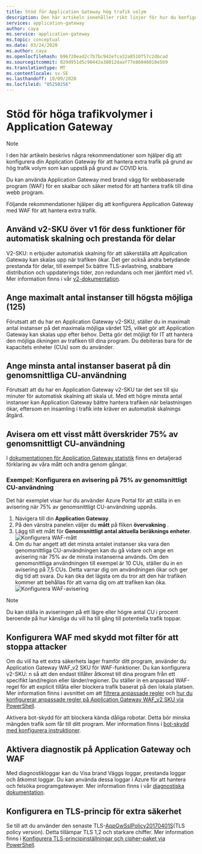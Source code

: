 ```yaml
---
title: Stöd för Application Gateway hög trafik volym
description: Den här artikeln innehåller rikt linjer för hur du konfigurerar Azure Application Gateway som stöd för stora nätverks trafiks volym scenarier.
services: application-gateway
author: caya
ms.service: application-gateway
ms.topic: conceptual
ms.date: 03/24/2020
ms.author: caya
ms.openlocfilehash: b96720ead2c7b7bc942efca32a8510f57c2dbcad
ms.sourcegitcommit: 829d951d5c90442a38012daaf77e86046018e5b9
ms.translationtype: MT
ms.contentlocale: sv-SE
ms.lasthandoff: 10/09/2020
ms.locfileid: "85250256"
---
```

# <a name="application-gateway-high-traffic-support"></a>Stöd för höga trafikvolymer i Application Gateway

>[!NOTE]
> I den här artikeln beskrivs några rekommendationer som hjälper dig att konfigurera din Application Gateway för att hantera extra trafik på grund av hög trafik volym som kan uppstå på grund av COVID kris.

Du kan använda Application Gateway med brand vägg för webbaserade program (WAF) för en skalbar och säker metod för att hantera trafik till dina webb program.

Följande rekommendationer hjälper dig att konfigurera Application Gateway med WAF för att hantera extra trafik.

## <a name="use-the-v2-sku-over-v1-for-its-autoscaling-capabilities-and-performance-benefits"></a>Använd v2-SKU över v1 för dess funktioner för automatisk skalning och prestanda för delar
V2-SKU: n erbjuder automatisk skalning för att säkerställa att Application Gateway kan skalas upp när trafiken ökar. Det ger också andra betydande prestanda för delar, till exempel 5x bättre TLS-avlastning, snabbare distribution och uppdaterings tider, zon redundans och mer jämfört med v1. Mer information finns i vår [v2-dokumentation](https://docs.microsoft.com/azure/application-gateway/application-gateway-autoscaling-zone-redundant). 

## <a name="set-maximum-instance-count-to-the-maximum-possible-125"></a>Ange maximalt antal instanser till högsta möjliga (125)
 
Förutsatt att du har en Application Gateway v2-SKU, ställer du in maximalt antal instanser på det maximala möjliga värdet 125, vilket gör att Application Gateway kan skalas upp efter behov. Detta gör det möjligt för IT att hantera den möjliga ökningen av trafiken till dina program. Du debiteras bara för de kapacitets enheter (CUs) som du använder.  

## <a name="set-your-minimum-instance-count-based-on-your-average-cu-usage"></a>Ange minsta antal instanser baserat på din genomsnittliga CU-användning

Förutsatt att du har en Application Gateway v2-SKU tar det sex till sju minuter för automatisk skalning att skala ut. Med ett högre minsta antal instanser kan Application Gateway bättre hantera trafiken när belastningen ökar, eftersom en insamling i trafik inte kräver en automatisk skalnings åtgärd.  

## <a name="alert-if-a-certain-metric-surpasses-75-of-average-cu-utilization"></a>Avisera om ett visst mått överskrider 75% av genomsnittligt CU-användning 
I [dokumentationen för Application Gateway statistik](https://docs.microsoft.com/azure/application-gateway/application-gateway-metrics#metrics-visualization) finns en detaljerad förklaring av våra mått och andra genom gångar. 

### <a name="example-setting-up-an-alert-on-75-of-average-cu-usage"></a>Exempel: Konfigurera en avisering på 75% av genomsnittligt CU-användning

Det här exemplet visar hur du använder Azure Portal för att ställa in en avisering när 75% av genomsnittligt CU-användning uppnås. 
1. Navigera till din **Application Gateway**.
2. På den vänstra panelen väljer du **mått** på fliken **övervakning** . 
3. Lägg till ett mått för **Genomsnittligt antal aktuella beräknings enheter**. 
![Konfigurera WAF-mått](./media/application-gateway-covid-guidelines/waf-setup-metrics.png)
4. Om du har angett att det minsta antalet instanser ska vara den genomsnittliga CU-användningen kan du gå vidare och ange en avisering när 75% av de minsta instanserna används. Om den genomsnittliga användningen till exempel är 10 CUs, ställer du in en avisering på 7,5 CUs. Detta varnar dig om användningen ökar och ger dig tid att svara. Du kan öka det lägsta om du tror att den här trafiken kommer att behållas för att varna dig om att trafiken kan öka. 
![Konfigurera WAF-avisering](./media/application-gateway-covid-guidelines/waf-setup-monitoring-alert.png)

> [!NOTE]
> Du kan ställa in aviseringen på ett lägre eller högre antal CU i procent beroende på hur känsliga du vill ha till gång till potentiella trafik toppar.

## <a name="set-up-waf-with-geofiltering-and-bot-protection-to-stop-attacks"></a>Konfigurera WAF med skydd mot filter för att stoppa attacker
Om du vill ha ett extra säkerhets lager framför ditt program, använder du Application Gateway WAF_v2 SKU för WAF-funktioner. Du kan konfigurera v2-SKU: n så att den endast tillåter åtkomst till dina program från ett specifikt land/region eller länder/regioner. Du ställer in en anpassad WAF-regel för att explicit tillåta eller blockera trafik baserat på den lokala platsen. Mer information finns i avsnittet om att [filtrera anpassade regler](https://docs.microsoft.com/azure/web-application-firewall/ag/geomatch-custom-rules) och [hur du konfigurerar anpassade regler på Application Gateway WAF_v2 SKU via PowerShell](https://docs.microsoft.com/azure/web-application-firewall/ag/configure-waf-custom-rules).

Aktivera bot-skydd för att blockera kända dåliga robotar. Detta bör minska mängden trafik som får till ditt program. Mer information finns i [bot-skydd med konfigurera instruktioner](https://docs.microsoft.com/azure/web-application-firewall/ag/configure-waf-custom-rules).

## <a name="turn-on-diagnostics-on-application-gateway-and-waf"></a>Aktivera diagnostik på Application Gateway och WAF

Med diagnostikloggar kan du Visa brand Väggs loggar, prestanda loggar och åtkomst loggar. Du kan använda dessa loggar i Azure för att hantera och felsöka programgatewayer. Mer information finns i vår [diagnostiska dokumentation](https://docs.microsoft.com/azure/application-gateway/application-gateway-diagnostics#diagnostic-logging). 

## <a name="set-up-an-tls-policy-for-extra-security"></a>Konfigurera en TLS-princip för extra säkerhet
Se till att du använder den senaste TLS-[AppGwSslPolicy20170401S](https://docs.microsoft.com/azure/application-gateway/application-gateway-ssl-policy-overview#appgwsslpolicy20170401s)(TLS policy version). Detta tillämpar TLS 1,2 och starkare chiffer. Mer information finns i [Konfigurera TLS-principinställningar och cipher-paket via PowerShell](https://docs.microsoft.com/azure/application-gateway/application-gateway-configure-ssl-policy-powershell).
